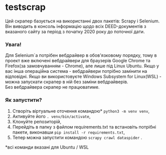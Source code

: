 # testscrap
Цей скрапер базується на використанні двох пакетів: Scrapy і Selenium. Він виводить в консоль інформацію щодо всіх DEED-документів з вказаного сайту за період з початку 2020 року до поточної дати.
### Увага!  
Для Selenium`а потрібен вебдрайвер в обов'язковому порядку, тому в проект вже включені вебдрайвери для браузерів  Google Chrome та Firefox(за замовчуванням - Chrome), але лише під Linux Ubuntu.
Якщо у вас інша операційна система - вебдрайвери потрібно замінити на відповідні. Якщо ви використовуєте Windows Subsystem for Linux(WSL) - можна запускати скрапер в ній без заміни вебдрайверів.  
Без вебдрайвера скрапер не працюватиме.  
### Як запустити?  
 
1. Cтворіть віртуальне оточення командою* `python3 -m venv venv`,  
2. Активуйте його `. venv/bin/activate`,  
3. Клонуйте репозиторій,  
4. Перейдіть в папку з файлом requirements.txt та встановіть потрібні пакети, виконавши `pip install -r requirements.txt`,  
5. Тепер можна запустити командою `scrapy crawl dataspider` .  

*всі команди вказані для Ubuntu / WSL
